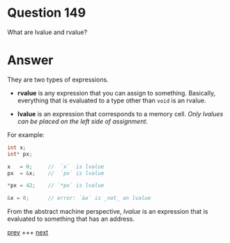 
# Question 149



 What are lvalue and rvalue?


# Answer



They are two types of expressions. 

* __rvalue__ is any expression that you can assign to something. Basically,
everything that is evaluated to a type other than `void` is an rvalue.

* __lvalue__ is an expression that corresponds to a memory cell. _Only lvalues can be placed on the left side of assignment_.

For example:

```c
int x;
int* px;

x   = 0;     //  `x`  is lvalue
px  = &x;    //  `px` is lvalue

*px = 42;    // `*px` is lvalue

&x = 0;      // error: `&x` is _not_ an lvalue
```

From the abstract machine perspective, _lvalue_ is an expression that is evaluated to something that has an address.


[prev](148.md) +++ [next](150.md)
